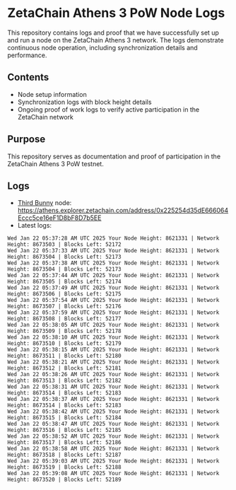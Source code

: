# ZetaChain Athens 3 PoW Node Logs
This repository contains logs and proof that we have successfully set up and run a node on the ZetaChain Athens 3 network. The logs demonstrate continuous node operation, including synchronization details and performance.

## Contents
- Node setup information
- Synchronization logs with block height details
- Ongoing proof of work logs to verify active participation in the ZetaChain network

## Purpose
This repository serves as documentation and proof of participation in the ZetaChain Athens 3 PoW testnet.

## Logs

- [Third Bunny](https://thirdbunny.xyz/) node: https://athens.explorer.zetachain.com/address/0x225254d35dE666064Eccc5ce16eF1D8bF8D7b5EE
- Latest logs:
```
Wed Jan 22 05:37:28 AM UTC 2025 Your Node Height: 8621331 | Network Height: 8673503 | Blocks Left: 52172
Wed Jan 22 05:37:33 AM UTC 2025 Your Node Height: 8621331 | Network Height: 8673504 | Blocks Left: 52173
Wed Jan 22 05:37:38 AM UTC 2025 Your Node Height: 8621331 | Network Height: 8673504 | Blocks Left: 52173
Wed Jan 22 05:37:44 AM UTC 2025 Your Node Height: 8621331 | Network Height: 8673505 | Blocks Left: 52174
Wed Jan 22 05:37:49 AM UTC 2025 Your Node Height: 8621331 | Network Height: 8673506 | Blocks Left: 52175
Wed Jan 22 05:37:54 AM UTC 2025 Your Node Height: 8621331 | Network Height: 8673507 | Blocks Left: 52176
Wed Jan 22 05:37:59 AM UTC 2025 Your Node Height: 8621331 | Network Height: 8673508 | Blocks Left: 52177
Wed Jan 22 05:38:05 AM UTC 2025 Your Node Height: 8621331 | Network Height: 8673509 | Blocks Left: 52178
Wed Jan 22 05:38:10 AM UTC 2025 Your Node Height: 8621331 | Network Height: 8673510 | Blocks Left: 52179
Wed Jan 22 05:38:15 AM UTC 2025 Your Node Height: 8621331 | Network Height: 8673511 | Blocks Left: 52180
Wed Jan 22 05:38:21 AM UTC 2025 Your Node Height: 8621331 | Network Height: 8673512 | Blocks Left: 52181
Wed Jan 22 05:38:26 AM UTC 2025 Your Node Height: 8621331 | Network Height: 8673513 | Blocks Left: 52182
Wed Jan 22 05:38:31 AM UTC 2025 Your Node Height: 8621331 | Network Height: 8673514 | Blocks Left: 52183
Wed Jan 22 05:38:37 AM UTC 2025 Your Node Height: 8621331 | Network Height: 8673514 | Blocks Left: 52183
Wed Jan 22 05:38:42 AM UTC 2025 Your Node Height: 8621331 | Network Height: 8673515 | Blocks Left: 52184
Wed Jan 22 05:38:47 AM UTC 2025 Your Node Height: 8621331 | Network Height: 8673516 | Blocks Left: 52185
Wed Jan 22 05:38:52 AM UTC 2025 Your Node Height: 8621331 | Network Height: 8673517 | Blocks Left: 52186
Wed Jan 22 05:38:58 AM UTC 2025 Your Node Height: 8621331 | Network Height: 8673518 | Blocks Left: 52187
Wed Jan 22 05:39:03 AM UTC 2025 Your Node Height: 8621331 | Network Height: 8673519 | Blocks Left: 52188
Wed Jan 22 05:39:08 AM UTC 2025 Your Node Height: 8621331 | Network Height: 8673520 | Blocks Left: 52189
```
